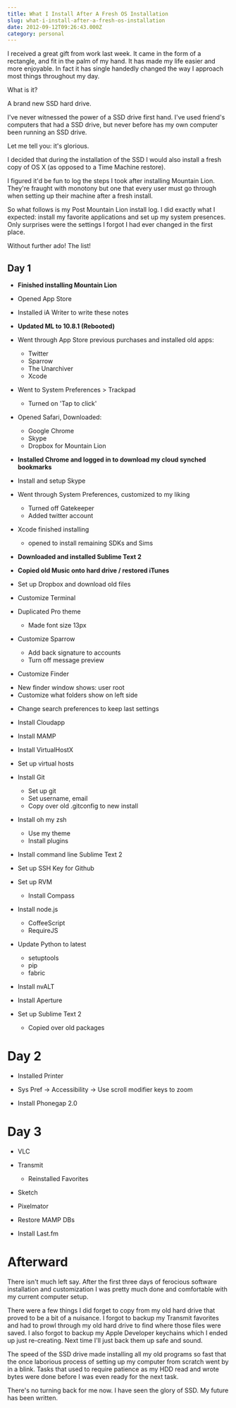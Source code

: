 ```yaml
---
title: What I Install After A Fresh OS Installation
slug: what-i-install-after-a-fresh-os-installation
date: 2012-09-12T09:26:43.000Z
category: personal
---
```


<p>I received a great gift from work last week.  It came in the form of a rectangle, and fit in the palm of my hand.  It has made my life easier and more enjoyable.  In fact it has single handedly changed the way I approach most things throughout my day.</p>

<p>What is it?</p>

<p>A brand new SSD hard drive.</p>

<p>I've never witnessed the power of a SSD drive first hand.  I've used friend's computers that had a SSD drive, but never before has my own computer been running an SSD drive.</p>

<p>Let me tell you:  it's glorious.</p>

<p>I decided that during the installation of the SSD I would also install a fresh copy of OS X (as opposed to a Time Machine restore).</p>

<p>I figured it'd be fun to log the steps I took after installing Mountain Lion. They're fraught with monotony but one that every user must go through when setting up their machine after a fresh install.</p>

<p>So what follows is my Post Mountain Lion install log. I did exactly what I expected: install my favorite applications and set up my system presences. Only surprises were the settings I forgot I had ever changed in the first place.</p>

<p>Without further ado!  The list!</p>

<!--more-->

<h2>Day 1</h2>

<ul>
<li><p><strong>Finished installing Mountain Lion</strong></p></li>
<li><p>Opened App Store</p></li>
<li><p>Installed iA Writer to write these notes</p></li>
<li><p><strong>Updated ML to 10.8.1 (Rebooted)</strong></p></li>
<li><p>Went through App Store previous purchases and installed old apps:</p>

<ul>
<li>Twitter</li>
<li>Sparrow</li>
<li>The Unarchiver</li>
<li>Xcode</li>
</ul></li>
<li><p>Went to System Preferences > Trackpad</p>

<ul>
<li>Turned on 'Tap to click'</li>
</ul></li>
<li><p>Opened Safari, Downloaded:</p>

<ul>
<li>Google Chrome</li>
<li>Skype</li>
<li>Dropbox for Mountain Lion</li>
</ul></li>
<li><p><strong>Installed Chrome and logged in to download my cloud synched bookmarks</strong></p></li>
<li><p>Install and setup Skype</p></li>
<li><p>Went through System Preferences, customized to my liking</p>

<ul>
<li>Turned off Gatekeeper</li>
<li>Added twitter account</li>
</ul></li>
<li><p>Xcode finished installing</p>

<ul>
<li>opened to install remaining SDKs and Sims</li>
</ul></li>
<li><p><strong>Downloaded and installed Sublime Text 2</strong></p></li>
<li><p><strong>Copied old Music onto hard drive / restored iTunes</strong></p></li>
<li><p>Set up Dropbox and download old files</p></li>
<li><p>Customize Terminal</p></li>
<li><p>Duplicated Pro theme</p>

<ul>
<li>Made font size 13px</li>
</ul></li>
<li><p>Customize Sparrow</p>

<ul>
<li>Add back signature to accounts</li>
<li>Turn off message preview</li>
</ul></li>
<li><p>Customize Finder</p></li>
<li>New finder window shows: user root</li>
<li>Customize what folders show on left side</li>
<li><p>Change search preferences to keep last settings</p></li>
<li><p>Install Cloudapp</p></li>
<li><p>Install MAMP</p></li>
<li><p>Install VirtualHostX</p></li>
<li><p>Set up virtual hosts</p></li>
<li><p>Install Git</p>

<ul>
<li>Set up git</li>
<li>Set username, email</li>
<li>Copy over old .gitconfig to new install</li>
</ul></li>
<li><p>Install oh my zsh</p>

<ul>
<li>Use my theme</li>
<li>Install plugins</li>
</ul></li>
<li><p>Install command line Sublime Text 2</p></li>
<li><p>Set up SSH Key for Github</p></li>
<li><p>Set up RVM</p>

<ul>
<li>Install Compass</li>
</ul></li>
<li><p>Install node.js</p>

<ul>
<li>CoffeeScript</li>
<li>RequireJS</li>
</ul></li>
<li><p>Update Python to latest</p>

<ul>
<li>setuptools</li>
<li>pip</li>
<li>fabric</li>
</ul></li>
<li><p>Install nvALT</p></li>
<li><p>Install Aperture</p></li>
<li><p>Set up Sublime Text 2</p>

<ul>
<li>Copied over old packages</li>
</ul></li>
</ul>

<h1>Day 2</h1>

<ul>
<li><p>Installed Printer</p></li>
<li><p>Sys Pref -> Accessibility -> Use scroll modifier keys to zoom</p></li>
<li><p>Install Phonegap 2.0</p></li>
</ul>

<h1>Day 3</h1>

<ul>
<li><p>VLC</p></li>
<li><p>Transmit</p>

<ul>
<li>Reinstalled Favorites</li>
</ul></li>
<li><p>Sketch</p></li>
<li><p>Pixelmator</p></li>
<li><p>Restore MAMP DBs</p></li>
<li><p>Install Last.fm</p></li>
</ul>

<h1>Afterward</h1>

<p>There isn't much left say.  After the first three days of ferocious software installation and customization I was pretty much done and comfortable with my current computer setup.</p>

<p>There were a few things I did forget to copy from my old hard drive that proved to be a bit of a nuisance.  I forgot to backup my Transmit favorites and had to prowl through my old hard drive to find where those files were saved.  I also forgot to backup my Apple Developer keychains which I ended up just re-creating.  Next time I'll just back them up safe and sound.</p>

<p>The speed of the SSD drive made installing all my old programs so fast that the once laborious process of setting up my computer from scratch went by in a blink.  Tasks that used to require patience as my HDD read and wrote bytes were done before I was even ready for the next task.</p>

<p>There's no turning back for me now.  I have seen the glory of SSD.  My future has been written.</p>
